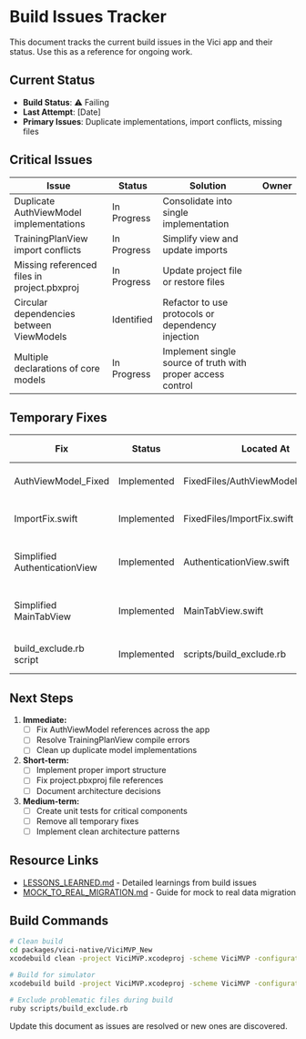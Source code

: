 # Build Issues Tracker

This document tracks the current build issues in the Vici app and their status. Use this as a reference for ongoing work.

## Current Status

- **Build Status**: ⚠️ Failing
- **Last Attempt**: [Date]
- **Primary Issues**: Duplicate implementations, import conflicts, missing files

## Critical Issues

| Issue | Status | Solution | Owner |
|-------|--------|----------|-------|
| Duplicate AuthViewModel implementations | In Progress | Consolidate into single implementation | |
| TrainingPlanView import conflicts | In Progress | Simplify view and update imports | |
| Missing referenced files in project.pbxproj | In Progress | Update project file or restore files | |
| Circular dependencies between ViewModels | Identified | Refactor to use protocols or dependency injection | |
| Multiple declarations of core models | In Progress | Implement single source of truth with proper access control | |

## Temporary Fixes

| Fix | Status | Located At | Permanent Solution | Priority |
|-----|--------|------------|-------------------|----------|
| AuthViewModel_Fixed | Implemented | FixedFiles/AuthViewModel_Fixed.swift | Proper AuthViewModel implementation | High |
| ImportFix.swift | Implemented | FixedFiles/ImportFix.swift | Proper import structure across app | High |
| Simplified AuthenticationView | Implemented | AuthenticationView.swift | Full implementation with proper imports | Medium |
| Simplified MainTabView | Implemented | MainTabView.swift | Restore functionality with proper imports | High |
| build_exclude.rb script | Implemented | scripts/build_exclude.rb | Remove once proper fixes are in place | Low |

## Next Steps

1. **Immediate:**
   - [ ] Fix AuthViewModel references across the app
   - [ ] Resolve TrainingPlanView compile errors
   - [ ] Clean up duplicate model implementations
   
2. **Short-term:**
   - [ ] Implement proper import structure
   - [ ] Fix project.pbxproj file references
   - [ ] Document architecture decisions
   
3. **Medium-term:**
   - [ ] Create unit tests for critical components
   - [ ] Remove all temporary fixes
   - [ ] Implement clean architecture patterns

## Resource Links

- [LESSONS_LEARNED.md](./LESSONS_LEARNED.md) - Detailed learnings from build issues
- [MOCK_TO_REAL_MIGRATION.md](./MOCK_TO_REAL_MIGRATION.md) - Guide for mock to real data migration

## Build Commands

```bash
# Clean build
cd packages/vici-native/ViciMVP_New
xcodebuild clean -project ViciMVP.xcodeproj -scheme ViciMVP -configuration Debug

# Build for simulator
xcodebuild build -project ViciMVP.xcodeproj -scheme ViciMVP -configuration Debug -destination 'platform=iOS Simulator,id=F6D36FFB-9AB5-45C5-9200-7F18C13E9C1C'

# Exclude problematic files during build
ruby scripts/build_exclude.rb
```

Update this document as issues are resolved or new ones are discovered. 